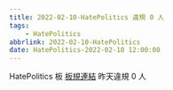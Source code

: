 ```yaml
---
title: 2022-02-10-HatePolitics 違規 0 人
tags:
    - HatePolitics
abbrlink: 2022-02-10-HatePolitics
date: HatePolitics-2022-02-10 12:00:00
---
```

HatePolitics 板 [板規連結](https://www.ptt.cc/bbs/HatePolitics/M.1617115262.A.D60.html)
昨天違規 0 人
